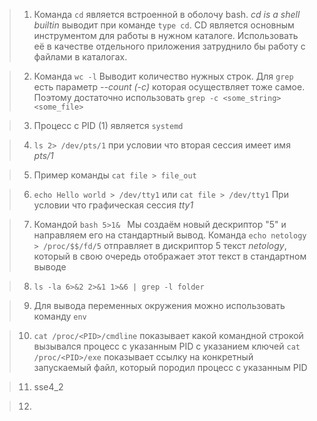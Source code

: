 

> 1. Команда `cd` является встроенной в оболочу bash. <i>cd is a shell builtin</i> выводит при команде `type cd`. CD является основным инструментом для работы в нужном каталоге. Использовать её в качестве отдельного приложения затруднило бы работу с файлами в каталогах.

> 2.  Команда `wc -l` Выводит количество нужных строк. Для `grep` есть параметр <i>--count (-c)</i> которая осуществляет тоже самое. Поэтому достаточно использовать `grep -с <some_string> <some_file>`


> 3. Процесс с PID (1) является `systemd`

> 4. `ls 2> /dev/pts/1` при условии что вторая сессия имеет имя <i>pts/1</i>

> 5. Пример команды `cat file > file_out`

> 6. `echo Hello world > /dev/tty1` или `cat file > /dev/tty1` При условии что графическая сессия  <i>tty1</i>

> 7. Командой `bash 5>1& ` Мы создаём новый дескриптор "5" и направляем его на стандартный вывод. Команда `echo netology > /proc/$$/fd/5` отправляет в дискриптор 5 текст <i>netology</i>, который в свою очередь отображает этот текст в стандартном выводе

> 8. `ls -la 6>&2 2>&1 1>&6 | grep -l folder`

> 9. Для вывода переменных окружения можно использовать команду `env`

> 10.   `cat /proc/<PID>/cmdline` показывает какой командной строкой вызывался процесс с указанным PID с указанием ключей
        `cat /proc/<PID>/exe` показывает ссылку на конкретный запускаемый файл, который породил процесс с указанным PID

> 11. sse4_2

> 12.
